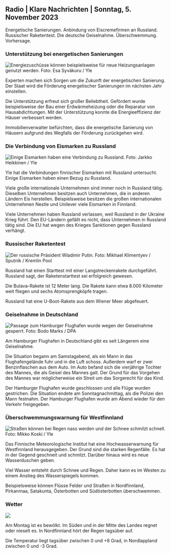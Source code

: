 ## Radio \| Klare Nachrichten \| Sonntag, 5. November 2023

Energetische Sanierungen. Anbindung von Eiscremefirmen an Russland. Russischer Raketentest. Die deutsche Geiselnahme. Überschwemmung. Vorhersage.

### Unterstützung bei energetischen Sanierungen

![Energiezuschüsse können beispielsweise für neue Heizungsanlagen genutzt werden. Foto: Esa Syväkuru / Yle](https://images.cdn.yle.fi/image/upload/c_crop,h_3349,w_5954,x_0,y_325/ar_1.7777777777777777,c_fill,g_faces,h_675,w_1200/dpr_1.0/q_auto:eco/f_auto/fl_lossy/v1676637402/39-107442463ef747ea1acd)

Experten machen sich Sorgen um die Zukunft der energetischen Sanierung. Der Staat wird die Förderung energetischer Sanierungen im nächsten Jahr einstellen.

Die Unterstützung erfreut sich großer Beliebtheit. Gefördert wurde beispielsweise der Bau einer Erdwärmeheizung oder die Reparatur von Hausabdichtungen. Mit der Unterstützung konnte die Energieeffizienz der Häuser verbessert werden.

Immobilienverwalter befürchten, dass die energetische Sanierung von Häusern aufgrund des Wegfalls der Förderung zurückgehen wird.

### Die Verbindung von Eismarken zu Russland

![Einige Eismarken haben eine Verbindung zu Russland. Foto: Jarkko Heikkinen / Yle](https://images.cdn.yle.fi/image/upload/c_crop,h_2268,w_4031,x_0,y_0/ar_1.7777777777777777,c_fill,g_faces,h_675,w_1200/dpr_1.0/q_auto:eco/f_auto/fl_lossy/v1682321321/39-110323664462e3b6fb8b)

Yle hat die Verbindungen finnischer Eismarken mit Russland untersucht. Einige Eismarken haben einen Bezug zu Russland.

Viele große internationale Unternehmen sind immer noch in Russland tätig. Dieselben Unternehmen besitzen auch Unternehmen, die in anderen Ländern Eis herstellen. Beispielsweise besitzen die großen internationalen Unternehmen Nestle und Unilever viele Eismarken in Finnland.

Viele Unternehmen haben Russland verlassen, weil Russland in der Ukraine Krieg führt. Den EU-Ländern gefällt es nicht, dass Unternehmen in Russland tätig sind. Die EU hat wegen des Krieges Sanktionen gegen Russland verhängt.

### Russischer Raketentest

![Der russische Präsident Wladimir Putin. Foto: Mikhael Klimentyev / Sputnik / Kremlin Pool](https://images.cdn.yle.fi/image/upload/c_crop,h_4519,w_8034,x_16,y_238/ar_1.7777777777777777,c_fill,g_faces,h_675,w_1200/dpr_1.0/q_auto:eco/f_auto/fl_lossy/v1678982359/39-108632664133bfc2dc51)

Russland hat einen Starttest mit einer Langstreckenrakete durchgeführt. Russland sagt, der Raketenstarttest sei erfolgreich gewesen.

Die Bulava-Rakete ist 12 Meter lang. Die Rakete kann etwa 8.000 Kilometer weit fliegen und sechs Atomsprengköpfe tragen.

Russland hat eine U-Boot-Rakete aus dem Wiener Meer abgefeuert.

### Geiselnahme in Deutschland

![Passage zum Hamburger Flughafen wurde wegen der Geiselnahme gesperrt. Foto: Bodo Marks / DPA](https://images.cdn.yle.fi/image/upload/c_crop,h_2703,w_4806,x_0,y_500/ar_1.777777777777777,c_fill,g_faces,h_675,w_1200/dpr_1.0/q_auto:eco/f_auto/fl_lossy/v1699181525/39-11959676547736ea1bc0)

Am Hamburger Flughafen in Deutschland gibt es seit Längerem eine Geiselnahme.

Die Situation begann am Samstagabend, als ein Mann in das Flughafengelände fuhr und in die Luft schoss. Außerdem warf er zwei Benzinflaschen aus dem Auto. Im Auto befand sich die vierjährige Tochter des Mannes, die als Geisel des Mannes galt. Der Grund für das Vorgehen des Mannes war möglicherweise ein Streit um das Sorgerecht für das Kind.

Der Hamburger Flughafen wurde geschlossen und alle Flüge wurden gestrichen. Die Situation endete am Sonntagnachmittag, als die Polizei den Mann festnahm. Der Hamburger Flughafen wurde am Abend wieder für den Verkehr freigegeben.

### Überschwemmungswarnung für Westfinnland

![Straßen können bei Regen nass werden und der Schnee schmilzt schnell. Foto: Mikko Koski / Yle](https://images.cdn.yle.fi/image/upload/c_crop,h_3078,w_5472,x_0,y_218/ar_1.7777777777777777,c_fill,g_faces,h_675,w_1200/dpr_1.0/q_auto:eco/f_auto/fl_lossy/v1697618867/39-11828126521489e76d51)

Das Finnische Meteorologische Institut hat eine Hochwasserwarnung für Westfinnland herausgegeben. Der Grund sind die starken Regenfälle. Es hat in der Gegend geschneit und schmilzt. Darüber hinaus wird es neue Wasserduschen geben.

Viel Wasser entsteht durch Schnee und Regen. Daher kann es im Westen zu einem Anstieg des Wasserspiegels kommen.

Beispielsweise können Flüsse Felder und Straßen in Nordfinnland, Pirkanmaa, Satakunta, Österbotten und Südösterbotten überschwemmen.

### Wetter

![](https://images.cdn.yle.fi/image/upload/c_crop,h_1080,w_1919,x_0,y_0/ar_1.7777777777777777,c_fill,g_faces,h_675,w_1200/dpr_1.0/q_auto:eco/f_auto/fl_lossy/v1699200945/39-11960206547bf95c98f5)

Am Montag ist es bewölkt. Im Süden und in der Mitte des Landes regnet oder nieselt es. In Nordfinnland hört der Regen tagsüber auf.

Die Temperatur liegt tagsüber zwischen 0 und +8 Grad, in Nordlappland zwischen 0 und -3 Grad.